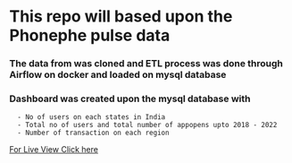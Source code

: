 # This repo will based upon the Phonephe pulse data
### The data from <repo> was cloned and ETL process was done through Airflow on docker and loaded on mysql database
### Dashboard was created upon the mysql database with 
      - No of users on each states in India
      - Total no of users and total number of appopens upto 2018 - 2022
      - Number of transaction on each region 
[For Live View Click here]([URL](https://pnraj-projects-phonephe-pulsedashboard-y5wmx8.streamlit.app/))

